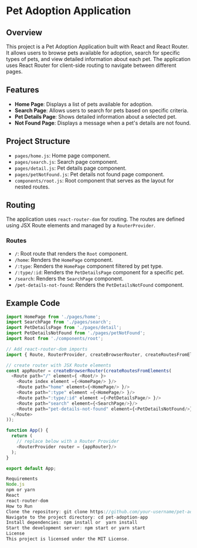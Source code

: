 # Pet Adoption Application

## Overview
This project is a Pet Adoption Application built with React and React Router. It allows users to browse pets available for adoption, search for specific types of pets, and view detailed information about each pet. The application uses React Router for client-side routing to navigate between different pages.

## Features
- **Home Page**: Displays a list of pets available for adoption.
- **Search Page**: Allows users to search for pets based on specific criteria.
- **Pet Details Page**: Shows detailed information about a selected pet.
- **Not Found Page**: Displays a message when a pet's details are not found.

## Project Structure
- `pages/home.js`: Home page component.
- `pages/search.js`: Search page component.
- `pages/detail.js`: Pet details page component.
- `pages/petNotFound.js`: Pet details not found page component.
- `components/root.js`: Root component that serves as the layout for nested routes.

## Routing
The application uses `react-router-dom` for routing. The routes are defined using JSX Route elements and managed by a `RouterProvider`.

### Routes
- `/`: Root route that renders the `Root` component.
- `/home`: Renders the `HomePage` component.
- `/:type`: Renders the `HomePage` component filtered by pet type.
- `/:type/:id`: Renders the `PetDetailsPage` component for a specific pet.
- `/search`: Renders the `SearchPage` component.
- `/pet-details-not-found`: Renders the `PetDetailsNotFound` component.

## Example Code
```javascript
import HomePage from './pages/home';
import SearchPage from './pages/search';
import PetDetailsPage from './pages/detail';
import PetDetailsNotFound from './pages/petNotFound';
import Root from './components/root';

// Add react-router-dom imports
import { Route, RouterProvider, createBrowserRouter, createRoutesFromElements } from 'react-router-dom';

// create router with JSX Route elements
const appRouter = createBrowserRouter(createRoutesFromElements(
  <Route path="/" element={ <Root/> }>
    <Route index element ={<HomePage/> }/>
    <Route path="home" element={<HomePage/> }/>
    <Route path=":type" element ={<HomePage/> }/>
    <Route path=":type/:id" element ={<PetDetailsPage/> }/>
    <Route path="search" element={<SearchPage/>}/>
    <Route path="pet-details-not-found" element={<PetDetailsNotFound/>}/> 
  </Route>
));

function App() {
  return (
    // replace below with a Router Provider
    <RouterProvider router = {appRouter}/>
  );
}

export default App;

Requirements
Node.js
npm or yarn
React
react-router-dom
How to Run
Clone the repository: git clone https://github.com/your-username/pet-adoption-app.git
Navigate to the project directory: cd pet-adoption-app
Install dependencies: npm install or  yarn install
Start the development server: npm start or yarn start
License
This project is licensed under the MIT License.
```

